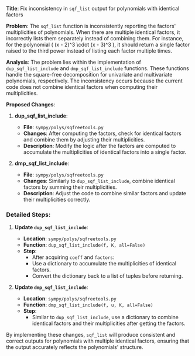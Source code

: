 **Title**: Fix inconsistency in `sqf_list` output for polynomials with identical factors

**Problem**: 
The `sqf_list` function is inconsistently reporting the factors' multiplicities of polynomials. When there are multiple identical factors, it incorrectly lists them separately instead of combining them. For instance, for the polynomial \( (x - 2)^3 \cdot (x - 3)^3 \), it should return a single factor raised to the third power instead of listing each factor multiple times.

**Analysis**:
The problem lies within the implementation of `dup_sqf_list_include` and `dmp_sqf_list_include` functions. These functions handle the square-free decomposition for univariate and multivariate polynomials, respectively. The inconsistency occurs because the current code does not combine identical factors when computing their multiplicities.

**Proposed Changes**:

1. **dup_sqf_list_include**:
   - **File**: `sympy/polys/sqfreetools.py`
   - **Changes**: After computing the factors, check for identical factors and combine them by adjusting their multiplicities.
   - **Description**: Modify the logic after the factors are computed to accumulate the multiplicities of identical factors into a single factor.

2. **dmp_sqf_list_include**:
   - **File**: `sympy/polys/sqfreetools.py`
   - **Changes**: Similarly to `dup_sqf_list_include`, combine identical factors by summing their multiplicities.
   - **Description**: Adjust the code to combine similar factors and update their multiplicities correctly.

### Detailed Steps:

1. **Update `dup_sqf_list_include`**:
   - **Location**: `sympy/polys/sqfreetools.py`
   - **Function**: `dup_sqf_list_include(f, K, all=False)`
   - **Step**:
     - After acquiring `coeff` and `factors`:
     - Use a dictionary to accumulate the multiplicities of identical factors.
     - Convert the dictionary back to a list of tuples before returning.

2. **Update `dmp_sqf_list_include`**:
   - **Location**: `sympy/polys/sqfreetools.py`
   - **Function**: `dmp_sqf_list_include(f, u, K, all=False)`
   - **Step**:
     - Similar to `dup_sqf_list_include`, use a dictionary to combine identical factors and their multiplicities after getting the factors.

By implementing these changes, `sqf_list` will produce consistent and correct outputs for polynomials with multiple identical factors, ensuring that the output accurately reflects the polynomials' structure.